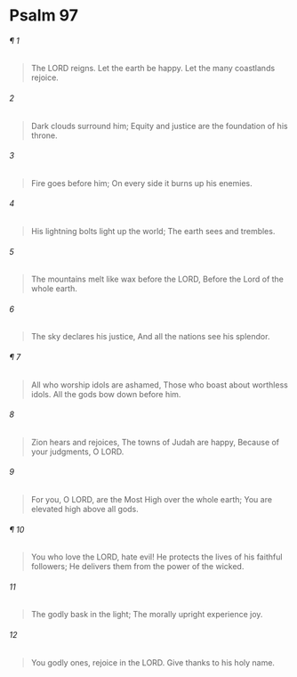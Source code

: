 # Psalm 97
###### ¶ 1
> The LORD reigns.
> Let the earth be happy.
> Let the many coastlands rejoice.
###### 2
> Dark clouds surround him;
> Equity and justice are the foundation of his throne.
###### 3
> Fire goes before him;
> On every side it burns up his enemies.
###### 4
> His lightning bolts light up the world;
> The earth sees and trembles.
###### 5
> The mountains melt like wax before the LORD,
> Before the Lord of the whole earth.
###### 6
> The sky declares his justice,
> And all the nations see his splendor.
###### ¶ 7
> All who worship idols are ashamed,
> Those who boast about worthless idols.
> All the gods bow down before him.
###### 8
> Zion hears and rejoices,
> The towns of Judah are happy,
> Because of your judgments, O LORD.
###### 9
> For you, O LORD, are the Most High over the whole earth;
> You are elevated high above all gods.
###### ¶ 10
> You who love the LORD, hate evil!
> He protects the lives of his faithful followers;
> He delivers them from the power of the wicked.
###### 11
> The godly bask in the light;
> The morally upright experience joy.
###### 12
> You godly ones, rejoice in the LORD.
> Give thanks to his holy name.
